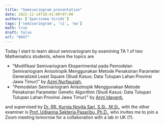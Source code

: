 ```yaml
---
title: "Semivariogram presentation"
date: 2022-12-14T18:41:00+07:00
authors: ['Sparisoma Viridi']
tags: ['semivariogram', 's1', 'ma']
math: true
draft: false
url: "0047"
---
```


Today I start to learn about semivariogram by examining TA 1 of two Mathematics students, where the topics are
+ "Modifikasi Semivariogram Eksperimental pada Pemodelan Semivariogram Anisotropik Menggunakan Metode Penaksiran Parameter Generalized Least Square (Studi Kasus: Data Tutupan Lahan Provinsi Jawa Timur)" by [Azmi Nurfauziah](https://www.flickr.com/photos/195637519@N06/52562385431/),
+ "Pemodelan Semivariogram Anisotropik Menggunakan Metode Penaksiran Parameter Genetic Algorithm (Studi Kasus: Data Tutupan Tutupan Lahan Provinsi Jawa Timur)" by [Arini Idayanti](https://www.flickr.com/photos/195637519@N06/52562742115/),

and supervised by [Dr. RR. Kurnia Novita Sari, S.Si., M.Si.](https://lppm.itb.ac.id/id/rr-kurnia-novita-sari/), with the other examiner is [Prof. Udjianna Sekteria Pasaribu, Ph.D.](https://lppm.itb.ac.id/id/udjianna-sekteria-pasaribu/), who invites me to join a Zoom meeting tomorrow for a collaboration with a lab in UK (?).
